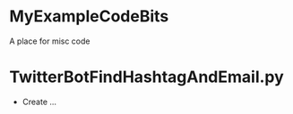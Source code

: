 # MyExampleCodeBits
A place for misc code

TwitterBotFindHashtagAndEmail.py
==========
* Create ...
